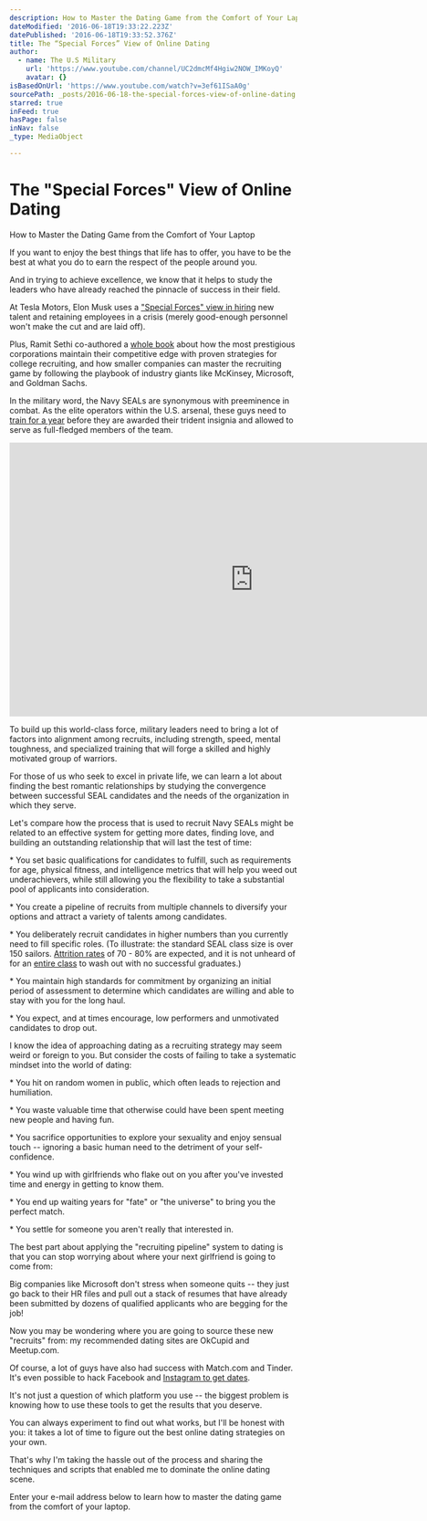```yaml
---
description: How to Master the Dating Game from the Comfort of Your Laptop
dateModified: '2016-06-18T19:33:22.223Z'
datePublished: '2016-06-18T19:33:52.376Z'
title: The “Special Forces” View of Online Dating
author:
  - name: The U.S Military
    url: 'https://www.youtube.com/channel/UC2dmcMf4Hgiw2NOW_IMKoyQ'
    avatar: {}
isBasedOnUrl: 'https://www.youtube.com/watch?v=3ef61ISaA0g'
sourcePath: _posts/2016-06-18-the-special-forces-view-of-online-dating.md
starred: true
inFeed: true
hasPage: false
inNav: false
_type: MediaObject

---
```

# The "Special Forces" View of Online Dating

How to Master the Dating Game from the Comfort of Your Laptop

If you want to enjoy the best things that life has to offer, you have to be the best at what you do to earn the respect of the people around you.

And in trying to achieve excellence, we know that it helps to study the leaders who have already reached the pinnacle of success in their field.

At Tesla Motors, Elon Musk uses a ["Special Forces" view in hiring][0] new talent and retaining employees in a crisis (merely good-enough personnel won't make the cut and are laid off).

Plus, Ramit Sethi co-authored a [whole book][1] about how the most prestigious corporations maintain their competitive edge with proven strategies for college recruiting, and how smaller companies can master the recruiting game by following the playbook of industry giants like McKinsey, Microsoft, and Goldman Sachs.

In the military word, the Navy SEALs are synonymous with preeminence in combat. As the elite operators within the U.S. arsenal, these guys need to [train for a year][2] before they are awarded their trident insignia and allowed to serve as full-fledged members of the team.

<iframe src="https://cdn.embedly.com/widgets/media.html?src=https%3A%2F%2Fwww.youtube.com%2Fembed%2F3ef61ISaA0g%3Ffeature%3Doembed&amp;url=http%3A%2F%2Fwww.youtube.com%2Fwatch%3Fv%3D3ef61ISaA0g&amp;image=https%3A%2F%2Fi.ytimg.com%2Fvi%2F3ef61ISaA0g%2Fhqdefault.jpg&amp;key=b7d04c9b404c499eba89ee7072e1c4f7&amp;type=text%2Fhtml&amp;schema=youtube" width="854" height="480" scrolling="no" frameborder="0" allowfullscreen="" style=""></iframe>

To build up this world-class force, military leaders need to bring a lot of factors into alignment among recruits, including strength, speed, mental toughness, and specialized training that will forge a skilled and highly motivated group of warriors.

For those of us who seek to excel in private life, we can learn a lot about finding the best romantic relationships by studying the convergence between successful SEAL candidates and the needs of the organization in which they serve.

Let's compare how the process that is used to recruit Navy SEALs might be related to an effective system for getting more dates, finding love, and building an outstanding relationship that will last the test of time:

\* You set basic qualifications for candidates to fulfill, such as requirements for age, physical fitness, and intelligence metrics that will help you weed out underachievers, while still allowing you the flexibility to take a substantial pool of applicants into consideration.

\* You create a pipeline of recruits from multiple channels to diversify your options and attract a variety of talents among candidates.

\* You deliberately recruit candidates in higher numbers than you currently need to fill specific roles. (To illustrate: the standard SEAL class size is over 150 sailors. [Attrition rates][3] of 70 - 80% are expected, and it is not unheard of for an [entire class][4] to wash out with no successful graduates.)

\* You maintain high standards for commitment by organizing an initial period of assessment to determine which candidates are willing and able to stay with you for the long haul.

\* You expect, and at times encourage, low performers and unmotivated candidates to drop out.

I know the idea of approaching dating as a recruiting strategy may seem weird or foreign to you. But consider the costs of failing to take a systematic mindset into the world of dating:

\* You hit on random women in public, which often leads to rejection and humiliation.

\* You waste valuable time that otherwise could have been spent meeting new people and having fun.

\* You sacrifice opportunities to explore your sexuality and enjoy sensual touch -- ignoring a basic human need to the detriment of your self-confidence.

\* You wind up with girlfriends who flake out on you after you've invested time and energy in getting to know them.

\* You end up waiting years for "fate" or "the universe" to bring you the perfect match.

\* You settle for someone you aren't really that interested in.

The best part about applying the "recruiting pipeline" system to dating is that you can stop worrying about where your next girlfriend is going to come from:

Big companies like Microsoft don't stress when someone quits -- they just go back to their HR files and pull out a stack of resumes that have already been submitted by dozens of qualified applicants who are begging for the job!

Now you may be wondering where you are going to source these new "recruits" from: my recommended dating sites are OkCupid and Meetup.com.

Of course, a lot of guys have also had success with Match.com and Tinder. It's even possible to hack Facebook and [Instagram to get dates][5].

It's not just a question of which platform you use -- the biggest problem is knowing how to use these tools to get the results that you deserve.

You can always experiment to find out what works, but I'll be honest with you: it takes a lot of time to figure out the best online dating strategies on your own.

That's why I'm taking the hassle out of the process and sharing the techniques and scripts that enabled me to dominate the online dating scene.

Enter your e-mail address below to learn how to master the dating game from the comfort of your laptop.

[0]: http://www.autoblog.com/2012/09/06/elon-musk-at-tesla-youre-choosing-to-be-the-equivalent-of-sp/
[1]: https://www.amazon.com/Recruit-Die-Business-Beat-YoungTalent/dp/1591842166
[2]: https://en.wikipedia.org/wiki/United_States_Navy_SEAL_selection_and_training "To earn the SEAL Trident"
[3]: http://navyseals.com/seal-training-tips/first-phase/ "Navy SEAL Training -- Attrition"
[4]: http://www.socnet.com/archive/index.php/t-907.html
[5]: http://www.askmen.com/dating/dating_advice/flirting-on-instagram.html "Flirting on Instagram"